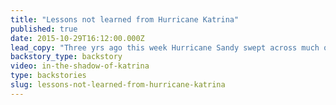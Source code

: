 ```yaml
---
title: "Lessons not learned from Hurricane Katrina"
published: true
date: 2015-10-29T16:12:00.000Z
lead_copy: "Three yrs ago this week Hurricane Sandy swept across much of the East Coast. And once again it was a case of lessons not learned. This time from Hurricane Katrina. "
backstory_type: backstory
video: in-the-shadow-of-katrina
type: backstories
slug: lessons-not-learned-from-hurricane-katrina
---
```


